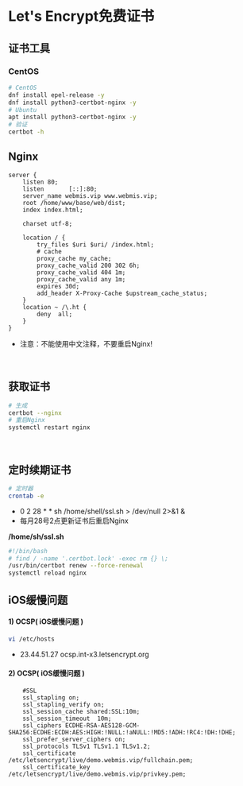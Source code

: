 # Let's Encrypt免费证书

## 证书工具
### CentOS
```bash
# CentOS
dnf install epel-release -y
dnf install python3-certbot-nginx -y
# Ubuntu
apt install python3-certbot-nginx -y
# 验证
certbot -h
```

## Nginx
```nginx
server {
    listen 80;
    listen       [::]:80;
    server_name webmis.vip www.webmis.vip;
    root /home/www/base/web/dist;
    index index.html;

    charset utf-8;

    location / {
        try_files $uri $uri/ /index.html;
        # cache
        proxy_cache my_cache;
        proxy_cache_valid 200 302 6h;
        proxy_cache_valid 404 1m;
        proxy_cache_valid any 1m;
        expires 30d;
        add_header X-Proxy-Cache $upstream_cache_status;
    }
    location ~ /\.ht {
        deny  all;
    }
}
```
- 注意：不能使用中文注释，不要重启Nginx!

<br/>

## 获取证书
``` bash
# 生成
certbot --nginx
# 重启Nginx
systemctl restart nginx
```
<br />

## 定时续期证书
``` bash
# 定时器
crontab -e
```
- 0 2 28 * * sh /home/shell/ssl.sh > /dev/null 2>&1 &
- 每月28号2点更新证书后重启Nginx

**/home/sh/ssl.sh**
``` bash
#!/bin/bash
# find / -name '.certbot.lock' -exec rm {} \;
/usr/bin/certbot renew --force-renewal
systemctl reload nginx
```

## iOS缓慢问题
#### 1) OCSP( iOS缓慢问题 )
```bash
vi /etc/hosts
```
- 23.44.51.27 ocsp.int-x3.letsencrypt.org
#### 2) OCSP( iOS缓慢问题 )
```nginx
    #SSL
    ssl_stapling on;
    ssl_stapling_verify on;
    ssl_session_cache shared:SSL:10m;
    ssl_session_timeout  10m;
    ssl_ciphers ECDHE-RSA-AES128-GCM-SHA256:ECDHE:ECDH:AES:HIGH:!NULL:!aNULL:!MD5:!ADH:!RC4:!DH:!DHE;
    ssl_prefer_server_ciphers on;
    ssl_protocols TLSv1 TLSv1.1 TLSv1.2;
    ssl_certificate /etc/letsencrypt/live/demo.webmis.vip/fullchain.pem;
    ssl_certificate_key /etc/letsencrypt/live/demo.webmis.vip/privkey.pem;
```